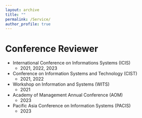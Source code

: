 ```yaml
---
layout: archive
title: ""
permalink: /Service/
author_profile: true
---
```




Conference Reviewer
======
* International Conference on Informations Systems (ICIS) 
  * 2021, 2022, 2023
* Conference on Information Systems and Technology (CIST) 
  * 2021, 2022
* Workshop on Information and Systems (WITS) 
  * 2021
* Academy of Management Annual Conference (AOM)  
  * 2023
* Pacific Asia Conference on Information Systems (PACIS)  
  * 2023


